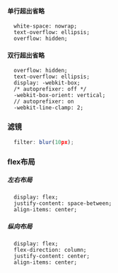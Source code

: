 #### 单行超出省略

```git
  white-space: nowrap;
  text-overflow: ellipsis;
  overflow: hidden;
```

#### 双行超出省略

```git
  overflow: hidden;
  text-overflow: ellipsis;
  display: -webkit-box;
  /* autoprefixer: off */
  -webkit-box-orient: vertical;
  // autoprefixer: on
  -webkit-line-clamp: 2;
```

### 滤镜

```javascript
  filter: blur(10px);
```

### flex布局

##### 左右布局

```
  display: flex;
  justify-content: space-between;
  align-items: center;
```

##### 纵向布局


```
  display: flex;
  flex-direction: column;
  justify-content: center;
  align-items: center;
```
